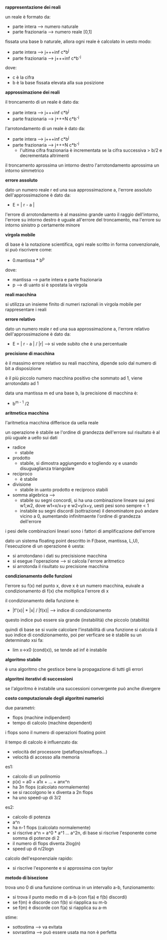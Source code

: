 **rappresentazione dei reali**

un reale è formato da:
* parte intera --> numero naturale
* parte frazionaria --> numero reale \[0,1\]

fissata una base b naturale, allora ogni reale è calcolato in uesto modo:
* parte intera --> j+++inf c*b<sup>j</sup>
* parte frazionaria --> j+++inf c*b<sup>-j</sup>

dove:
* c è la cifra
* b è la base fissata elevata alla sua posizione

**approssimazione dei reali**

il troncamento di un reale è dato da:
* parte intera --> j+++inf c*b<sup>j</sup>
* parte frazionaria --> j+++N c*b<sup>-j</sup>

l'arrotondamento di un reale è dato da:
* parte intera --> j+++inf c*b<sup>j</sup>
* parte frazionaria --> j+++N c*b<sup>-j</sup>
    * l'ultima cifra frazionaria è incrementata se la cifra successiva > b/2 e decrementata altrimenti

il troncamento aprossima un intorno destro
l'arrotondamento aprossima un intorno simmetrico

**errore assoluto**

dato un numero reale r ed una sua approssimazione a, l'errore assoluto dell'approssimazione è dato da:
* E  = \| r - a \|

l'errore di arrotondamento è al massimo grande uanto il raggio dell'intorno, l'errore su intorno destro è uguale all'errore del troncamento, ma l'errore su intorno sinistro p certamente minore

**virgola mobile**

di base è la notazione scientifica, ogni reale scritto in forma convenzionale, si può riscrivere come:
* 0.mantissa * b<sup>p</sup>

dove:
* mantissa --> parte intera e parte frazionaria
* p --> di uanto si è spostata la virgola

**reali macchina**

si utilizza un insieme finito di numeri razionali in virgola mobile per rappresentare i reali

**errore relativo**

dato un numero reale r ed una sua approssimazione a, l'errore relativo dell'approssimazione è dato da:
* E  = \| r - a \| / \|r\| --> si vede subito che è una percentuale

**precisione di macchina**

è il massimo errore relativo su reali macchina, dipende solo dal numero di bit a disposizione

è il più piccolo numero macchina positivo che sommato ad 1, viene arrotondato ad 1

data una mantissa m  ed una base b, la precisione di macchina è:
* b<sup>m - 1</sup> /2

**aritmetica macchina**

l'aritmetica macchina differisce da uella reale

un operazione è stabile se l'ordine di grandezza dell'errore sul risultato è al più uguale a uello sui dati

* radice
    * stabile
* prodotto
    * stabile, si dimostra aggiungendo e togliendo xy e usando disuguaglianza triangolare
* reciproco
    * è stabile
* divisione
    * stabile in uanto prodotto e reciproco stabili
* somma algebrica -->
    * stabile su segni concordi, si ha una combinazione lineare sui pesi w1,w2, dove w1=x/x+y e w2=y/x+y, uesti pesi sono sempre < 1
    * instabile su segni discordi (sottrazione) il denominatore può andare vicino a 0, aumentando infinitmaente l'ordine di grandezza dell'errore

i pesi delle combinazioni lineari sono i fattori di amplificazione dell'errore

dato un sistema floating point descritto in F(base, mantissa, L,U), l'esecuzione di un operazione è uesta:
* si arrotondano i dati su precisisione macchina
* si esegue l'operazione --> si calcola l'errore aritmetico
* si arrotonda il risultato su precisione macchina

**condizionamento delle funzioni**

l'errore su f(x) nel punto x, dove x è un numero macchina, euivale a condizionamento di f(x) che moltiplica l'errore di x

il condizionamento della funzione è:
* \|f'(x)\| * \|x\| / \|f(x)\| --> indice di condizionamento

questo indice può essere sia grande (instabilità) che piccolo (stabilità)

quindi di base se si vuole calcolare l'instabilità di una funzione si calcola il suo indice di condizionamento, poi per verficare se è stabile su un determinato xsi fa:
* lim x->x0 (cond(x)), se tende ad inf è instabile 

**algoritmo stabile**

è una algoritmo che gestisce bene la propagazione di tutti gli errori

**algoritmi iterativi di successioni**

se l'algoritmo è instabile una successioni convergente può anche divergere

**costo computazionale degli algoritmi numerici**

due parametri:
* flops (machine indipendent)
* tempo di calcolo (machine dependent)

i flops sono il numero di operazioni floating point

il tempo di calcolo è influenzato da:
* velocità del processore (petaflops/exaflops...)
* velocità di accesso alla memoria

es1:
* calcolo di un polinomio
* p(x) = a0 + a1x + ... + anx^n
* ha 3n flops (calcolato normalemente)
* se si raccolgono le x diventa a 2n flops
* ha uno speed-up di 3/2

es2:
* calcolo di potenza
* a^n
* ha n-1 flops (calcolato normalemente)
* si riscrive a^n = a^0 * a^1 ... a^2n, di base si riscrive l'esponente come somma di potenze di 2
* il numero di flops diventa 2log(n)
* speed up di n/2logn

calcolo dell'esponenziale rapido:
* si riscrive l'esponente e si approssima con taylor

**metodo di bisezione**

trova uno 0 di una funzione continua in un intervallo a-b, funzionamento:
* si trova il punto medio m di a-b (con f(a) e f(b) discordi)
* se f(m) è discorde con f(b) si riapplica su m-b
* se f(m) è discorde con f(a) si riapplica su a-m


stime:
* sottostima --> va evitata
* sovrastima --> può essere usata ma non è perfetta 